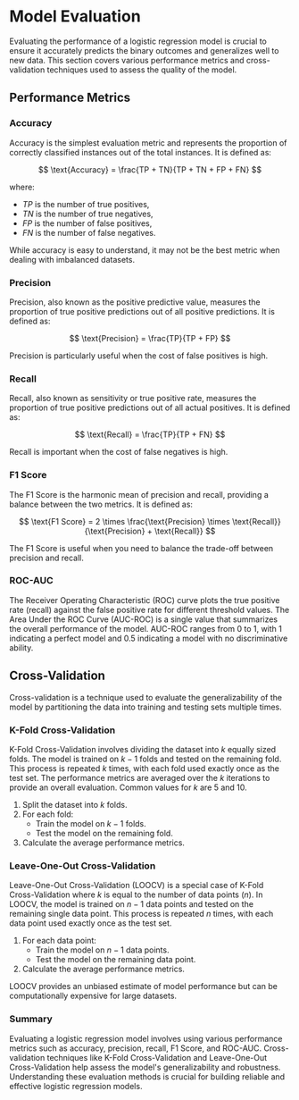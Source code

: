 # Model Evaluation

Evaluating the performance of a logistic regression model is crucial to ensure it accurately predicts the binary outcomes and generalizes well to new data. This section covers various performance metrics and cross-validation techniques used to assess the quality of the model.

## Performance Metrics

### Accuracy

Accuracy is the simplest evaluation metric and represents the proportion of correctly classified instances out of the total instances. It is defined as:

$$ \text{Accuracy} = \frac{TP + TN}{TP + TN + FP + FN} $$

where:
- $TP$ is the number of true positives,
- $TN$ is the number of true negatives,
- $FP$ is the number of false positives,
- $FN$ is the number of false negatives.

While accuracy is easy to understand, it may not be the best metric when dealing with imbalanced datasets.

### Precision

Precision, also known as the positive predictive value, measures the proportion of true positive predictions out of all positive predictions. It is defined as:

$$ \text{Precision} = \frac{TP}{TP + FP} $$

Precision is particularly useful when the cost of false positives is high.

### Recall

Recall, also known as sensitivity or true positive rate, measures the proportion of true positive predictions out of all actual positives. It is defined as:

$$ \text{Recall} = \frac{TP}{TP + FN} $$

Recall is important when the cost of false negatives is high.

### F1 Score

The F1 Score is the harmonic mean of precision and recall, providing a balance between the two metrics. It is defined as:

$$ \text{F1 Score} = 2 \times \frac{\text{Precision} \times \text{Recall}}{\text{Precision} + \text{Recall}} $$

The F1 Score is useful when you need to balance the trade-off between precision and recall.

### ROC-AUC

The Receiver Operating Characteristic (ROC) curve plots the true positive rate (recall) against the false positive rate for different threshold values. The Area Under the ROC Curve (AUC-ROC) is a single value that summarizes the overall performance of the model. AUC-ROC ranges from 0 to 1, with 1 indicating a perfect model and 0.5 indicating a model with no discriminative ability.

## Cross-Validation

Cross-validation is a technique used to evaluate the generalizability of the model by partitioning the data into training and testing sets multiple times.

### K-Fold Cross-Validation

K-Fold Cross-Validation involves dividing the dataset into $k$ equally sized folds. The model is trained on $k-1$ folds and tested on the remaining fold. This process is repeated $k$ times, with each fold used exactly once as the test set. The performance metrics are averaged over the $k$ iterations to provide an overall evaluation. Common values for $k$ are 5 and 10.

1. Split the dataset into $k$ folds.
2. For each fold:
   - Train the model on $k-1$ folds.
   - Test the model on the remaining fold.
3. Calculate the average performance metrics.

### Leave-One-Out Cross-Validation

Leave-One-Out Cross-Validation (LOOCV) is a special case of K-Fold Cross-Validation where $k$ is equal to the number of data points ($n$). In LOOCV, the model is trained on $n-1$ data points and tested on the remaining single data point. This process is repeated $n$ times, with each data point used exactly once as the test set.

1. For each data point:
   - Train the model on $n-1$ data points.
   - Test the model on the remaining data point.
2. Calculate the average performance metrics.

LOOCV provides an unbiased estimate of model performance but can be computationally expensive for large datasets.

### Summary

Evaluating a logistic regression model involves using various performance metrics such as accuracy, precision, recall, F1 Score, and ROC-AUC. Cross-validation techniques like K-Fold Cross-Validation and Leave-One-Out Cross-Validation help assess the model's generalizability and robustness. Understanding these evaluation methods is crucial for building reliable and effective logistic regression models.
